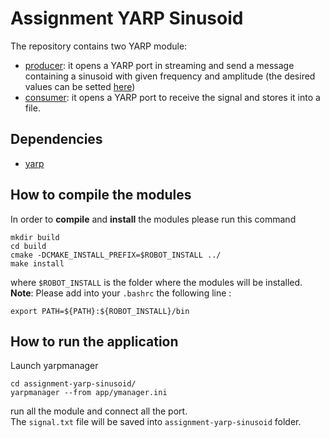 # Assignment YARP Sinusoid                                                                                                                                                                                    
                                                                                                                                                                                                              
The repository contains two YARP module:                                                                                                                                                                      
* [producer](producer_module/): it opens a YARP port in streaming and send a message containing a sinusoid with given frequency and amplitude (the desired values can be setted [here](producer_module/config/config.ini))                                                                                                                                                                                                   
* [consumer](consumer_module/): it opens a YARP port to receive the signal and stores it into a file.                                                                                                         
                                                                                                                                                                                                              
## Dependencies                                                                                                                                                                                               
* [yarp](http://www.yarp.it/)                                                                                                                                                                                 
                                                                                                                                                                                                              
## How to compile the modules                                                                                                                                                                                 
In order to **compile** and **install** the modules please run this command                                                                                                                                   
```shell                                                                                                                                                                                                      
mkdir build                                                                                                                                                                                                   
cd build                                                                                                                                                                                                      
cmake -DCMAKE_INSTALL_PREFIX=$ROBOT_INSTALL ../                                                                                                                                                               
make install                                                                                                                                                                                                  
```                                                                                                                                                                                                           
where `$ROBOT_INSTALL` is the folder where the modules will be installed.                                                                                                                                     
**Note**: Please add into your `.bashrc` the following line :                                                                                                                                                 
```shell
export PATH=${PATH}:${ROBOT_INSTALL}/bin                                                                                                                                                                 
``` 
                                                                                                                                                                                                              
## How to run the application                                                                                                                                                                                 
Launch yarpmanager                                                                                                                                                                                            
``` shell
cd assignment-yarp-sinusoid/
yarpmanager --from app/ymanager.ini
```
run all the module and connect all the port.                                                                                                                                                                  
The `signal.txt` file will be saved into `assignment-yarp-sinusoid` folder.                                                                                                                                   
                                                                                                                                                                                                              
                                                                                      

